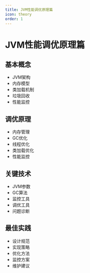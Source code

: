 ```yaml
---
title: JVM性能调优原理篇
icon: theory
order: 1
---
```


# JVM性能调优原理篇

## 基本概念
- JVM架构
- 内存模型
- 类加载机制
- 垃圾回收
- 性能监控

## 调优原理
- 内存管理
- GC优化
- 线程优化
- 类加载优化
- 性能监控

## 关键技术
- JVM参数
- GC算法
- 监控工具
- 调优工具
- 问题诊断

## 最佳实践
- 设计规范
- 实现策略
- 优化方法
- 监控方案
- 维护建议
